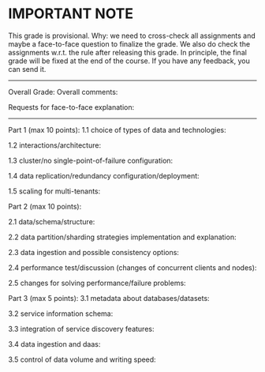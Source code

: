 # IMPORTANT NOTE

This grade is provisional. Why: we need to cross-check all assignments and maybe a face-to-face question to finalize the grade. We also do check the assignments w.r.t. the rule after releasing this grade. In principle, the final grade will be fixed at the end of the course. If you have any feedback, you can send it.

----------------

Overall Grade:
Overall comments:

Requests for face-to-face explanation:

-----------------
Part 1 (max 10 points):
1.1	choice of types of data and technologies:

1.2	interactions/architecture:

1.3	cluster/no single-point-of-failure configuration:

1.4 data replication/redundancy configuration/deployment:

1.5	scaling for multi-tenants:


Part 2 (max 10 points):

2.1	data/schema/structure:

2.2	data partition/sharding strategies implementation and explanation:

2.3	data ingestion and possible consistency options:

2.4	performance test/discussion (changes of concurrent clients and nodes):

2.5	changes for solving performance/failure problems:

Part 3 (max 5 points):
3.1	metadata about databases/datasets:

3.2	service information schema:

3.3	integration of service discovery features:

3.4	data ingestion and daas:

3.5	control of data volume and writing speed:
